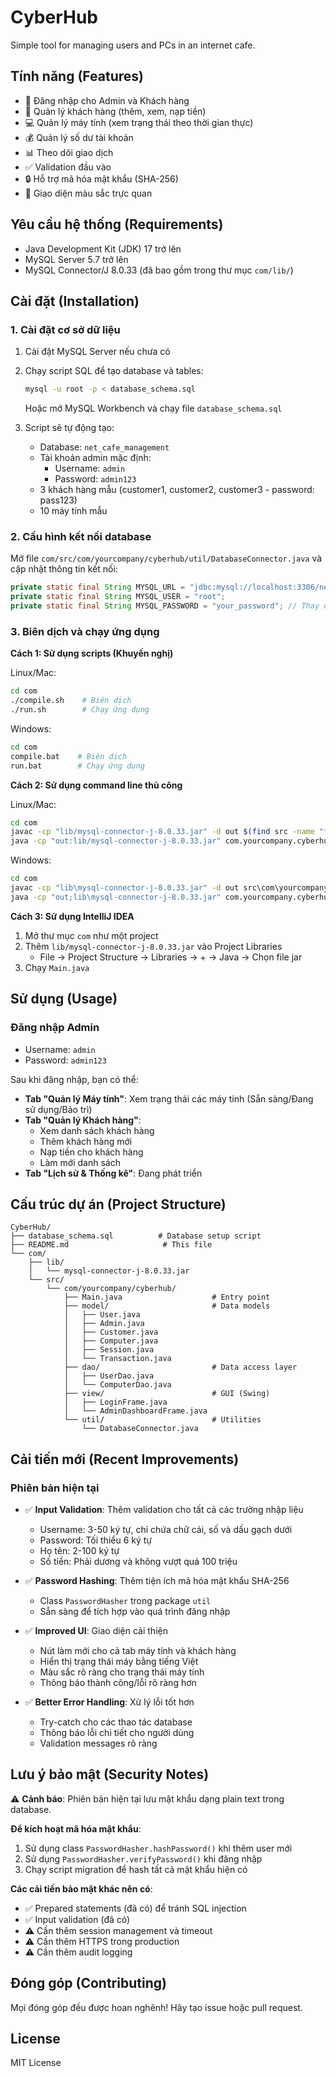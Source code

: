 # CyberHub
Simple tool for managing users and PCs in an internet cafe.

## Tính năng (Features)
- 🔐 Đăng nhập cho Admin và Khách hàng
- 👥 Quản lý khách hàng (thêm, xem, nạp tiền)
- 💻 Quản lý máy tính (xem trạng thái theo thời gian thực)
- 💰 Quản lý số dư tài khoản
- 📊 Theo dõi giao dịch
- ✅ Validation đầu vào
- 🔒 Hỗ trợ mã hóa mật khẩu (SHA-256)
- 🎨 Giao diện màu sắc trực quan

## Yêu cầu hệ thống (Requirements)
- Java Development Kit (JDK) 17 trở lên
- MySQL Server 5.7 trở lên
- MySQL Connector/J 8.0.33 (đã bao gồm trong thư mục `com/lib/`)

## Cài đặt (Installation)

### 1. Cài đặt cơ sở dữ liệu
1. Cài đặt MySQL Server nếu chưa có
2. Chạy script SQL để tạo database và tables:
   ```bash
   mysql -u root -p < database_schema.sql
   ```
   Hoặc mở MySQL Workbench và chạy file `database_schema.sql`

3. Script sẽ tự động tạo:
   - Database: `net_cafe_management`
   - Tài khoản admin mặc định:
     - Username: `admin`
     - Password: `admin123`
   - 3 khách hàng mẫu (customer1, customer2, customer3 - password: pass123)
   - 10 máy tính mẫu

### 2. Cấu hình kết nối database
Mở file `com/src/com/yourcompany/cyberhub/util/DatabaseConnector.java` và cập nhật thông tin kết nối:
```java
private static final String MYSQL_URL = "jdbc:mysql://localhost:3306/net_cafe_management";
private static final String MYSQL_USER = "root";
private static final String MYSQL_PASSWORD = "your_password"; // Thay đổi password của bạn
```

### 3. Biên dịch và chạy ứng dụng

**Cách 1: Sử dụng scripts (Khuyến nghị)**

Linux/Mac:
```bash
cd com
./compile.sh    # Biên dịch
./run.sh        # Chạy ứng dụng
```

Windows:
```bash
cd com
compile.bat    # Biên dịch
run.bat        # Chạy ứng dụng
```

**Cách 2: Sử dụng command line thủ công**

Linux/Mac:
```bash
cd com
javac -cp "lib/mysql-connector-j-8.0.33.jar" -d out $(find src -name "*.java")
java -cp "out:lib/mysql-connector-j-8.0.33.jar" com.yourcompany.cyberhub.Main
```

Windows:
```bash
cd com
javac -cp "lib\mysql-connector-j-8.0.33.jar" -d out src\com\yourcompany\cyberhub\**\*.java
java -cp "out;lib\mysql-connector-j-8.0.33.jar" com.yourcompany.cyberhub.Main
```

**Cách 3: Sử dụng IntelliJ IDEA**
1. Mở thư mục `com` như một project
2. Thêm `lib/mysql-connector-j-8.0.33.jar` vào Project Libraries
   - File → Project Structure → Libraries → + → Java → Chọn file jar
3. Chạy `Main.java`

## Sử dụng (Usage)

### Đăng nhập Admin
- Username: `admin`
- Password: `admin123`

Sau khi đăng nhập, bạn có thể:
- **Tab "Quản lý Máy tính"**: Xem trạng thái các máy tính (Sẵn sàng/Đang sử dụng/Bảo trì)
- **Tab "Quản lý Khách hàng"**: 
  - Xem danh sách khách hàng
  - Thêm khách hàng mới
  - Nạp tiền cho khách hàng
  - Làm mới danh sách
- **Tab "Lịch sử & Thống kê"**: Đang phát triển

## Cấu trúc dự án (Project Structure)
```
CyberHub/
├── database_schema.sql          # Database setup script
├── README.md                     # This file
└── com/
    ├── lib/
    │   └── mysql-connector-j-8.0.33.jar
    └── src/
        └── com/yourcompany/cyberhub/
            ├── Main.java                    # Entry point
            ├── model/                       # Data models
            │   ├── User.java
            │   ├── Admin.java
            │   ├── Customer.java
            │   ├── Computer.java
            │   ├── Session.java
            │   └── Transaction.java
            ├── dao/                         # Data access layer
            │   ├── UserDao.java
            │   └── ComputerDao.java
            ├── view/                        # GUI (Swing)
            │   ├── LoginFrame.java
            │   └── AdminDashboardFrame.java
            └── util/                        # Utilities
                └── DatabaseConnector.java
```

## Cải tiến mới (Recent Improvements)

### Phiên bản hiện tại
- ✅ **Input Validation**: Thêm validation cho tất cả các trường nhập liệu
  - Username: 3-50 ký tự, chỉ chứa chữ cái, số và dấu gạch dưới
  - Password: Tối thiểu 6 ký tự
  - Họ tên: 2-100 ký tự
  - Số tiền: Phải dương và không vượt quá 100 triệu
  
- ✅ **Password Hashing**: Thêm tiện ích mã hóa mật khẩu SHA-256
  - Class `PasswordHasher` trong package `util`
  - Sẵn sàng để tích hợp vào quá trình đăng nhập
  
- ✅ **Improved UI**: Giao diện cải thiện
  - Nút làm mới cho cả tab máy tính và khách hàng
  - Hiển thị trạng thái máy bằng tiếng Việt
  - Màu sắc rõ ràng cho trạng thái máy tính
  - Thông báo thành công/lỗi rõ ràng hơn
  
- ✅ **Better Error Handling**: Xử lý lỗi tốt hơn
  - Try-catch cho các thao tác database
  - Thông báo lỗi chi tiết cho người dùng
  - Validation messages rõ ràng

## Lưu ý bảo mật (Security Notes)
⚠️ **Cảnh báo**: Phiên bản hiện tại lưu mật khẩu dạng plain text trong database. 

**Để kích hoạt mã hóa mật khẩu**:
1. Sử dụng class `PasswordHasher.hashPassword()` khi thêm user mới
2. Sử dụng `PasswordHasher.verifyPassword()` khi đăng nhập
3. Chạy script migration để hash tất cả mật khẩu hiện có

**Các cải tiến bảo mật khác nên có**:
- ✅ Prepared statements (đã có) để tránh SQL injection
- ✅ Input validation (đã có)
- ⚠️ Cần thêm session management và timeout
- ⚠️ Cần thêm HTTPS trong production
- ⚠️ Cần thêm audit logging

## Đóng góp (Contributing)
Mọi đóng góp đều được hoan nghênh! Hãy tạo issue hoặc pull request.

## License
MIT License
